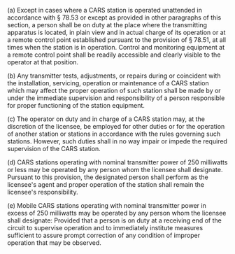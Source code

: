 (a) Except in cases where a CARS station is operated unattended in accordance with § 78.53 or except as provided in other paragraphs of this section, a person shall be on duty at the place where the transmitting apparatus is located, in plain view and in actual charge of its operation or at a remote control point established pursuant to the provision of § 78.51, at all times when the station is in operation. Control and monitoring equipment at a remote control point shall be readily accessible and clearly visible to the operator at that position.

(b) Any transmitter tests, adjustments, or repairs during or coincident with the installation, servicing, operation or maintenance of a CARS station which may affect the proper operation of such station shall be made by or under the immediate supervision and responsibility of a person responsible for proper functioning of the station equipment.

(c) The operator on duty and in charge of a CARS station may, at the discretion of the licensee, be employed for other duties or for the operation of another station or stations in accordance with the rules governing such stations. However, such duties shall in no way impair or impede the required supervision of the CARS station.

(d) CARS stations operating with nominal transmitter power of 250 milliwatts or less may be operated by any person whom the licensee shall designate. Pursuant to this provision, the designated person shall perform as the licensee's agent and proper operation of the station shall remain the licensee's responsibility.

(e) Mobile CARS stations operating with nominal transmitter power in excess of 250 milliwatts may be operated by any person whom the licensee shall designate: Provided that a person is on duty at a receiving end of the circuit to supervise operation and to immediately institute measures sufficient to assure prompt correction of any condition of improper operation that may be observed.

